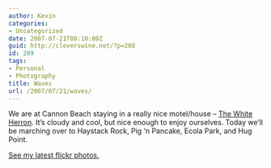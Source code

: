 ```yaml
---
author: Kevin
categories:
- Uncategorized
date: 2007-07-21T08:10:08Z
guid: http://cleverswine.net/?p=208
id: 209
tags:
- Personal
- Photography
title: Waves
url: /2007/07/21/waves/
---
```


We are at Cannon Beach staying in a really nice motel/house &#8211; [The White Herron](http://www.thewavesmotel.com/contemporary.html). It&#8217;s cloudy and cool, but nice enough to enjoy ourselves. Today we&#8217;ll be marching over to Haystack Rock, Pig &#8216;n Pancake, Ecola Park, and Hug Point.

[See my latest flickr photos.](http://www.flickr.com/photos/cleverswine/)